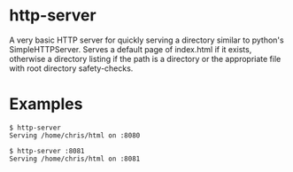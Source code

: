 # http-server
A very basic HTTP server for quickly serving a directory similar to python's SimpleHTTPServer.  Serves a default
page of index.html if it exists, otherwise a directory listing if the path is a directory or the appropriate file
with root directory safety-checks.

# Examples

    $ http-server
    Serving /home/chris/html on :8080

    $ http-server :8081
    Serving /home/chris/html on :8081
